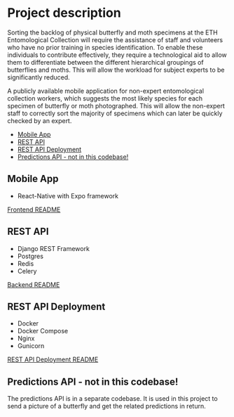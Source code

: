# Project description

Sorting the backlog of physical butterfly and moth specimens at the ETH Entomological Collection will require the assistance of staff and volunteers who have no prior training in species 
identification. To enable these individuals to contribute effectively, they require a technological aid to allow them to differentiate between the different hierarchical groupings of 
butterflies and moths. This will allow the workload for subject experts to be significantly reduced.

A publicly available mobile application for non-expert entomological collection workers, which suggests the most likely species for each specimen of butterfly or moth photographed. This 
will allow the non-expert staff to correctly sort the majority of specimens which can later be quickly checked by an expert.

- [Mobile App](#mobile-app)
- [REST API](#rest-api)
- [REST API Deployment](#rest-api-deployment)
- [Predictions API - not in this codebase!](#predictions-api---not-in-this-codebase!)

## Mobile App
- React-Native with Expo framework

[Frontend README](./frontend/README.md)

## REST API
- Django REST Framework
- Postgres
- Redis
- Celery

[Backend README](./backend/README.md)

## REST API Deployment
- Docker
- Docker Compose
- Nginx
- Gunicorn

[REST API Deployment README](./backend/README_deployment.md)

## Predictions API - not in this codebase!

The predictions API is in a separate codebase. It is used in this project to send a picture of a butterfly and get the related predictions in return.

